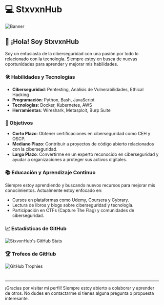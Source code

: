 # 💻 StxvxnHub

![Banner](https://costumediyguide.com/wp-content/uploads/2017/08/mr-robot-costume-banner.jpg)

## 👋 ¡Hola! Soy StxvxnHub
Soy un entusiasta de la ciberseguridad con una pasión por todo lo relacionado con la tecnología. Siempre estoy en busca de nuevas oportunidades para aprender y mejorar mis habilidades.

### 🛠 Habilidades y Tecnologías
- **Ciberseguridad**: Pentesting, Análisis de Vulnerabilidades, Ethical Hacking
- **Programación**: Python, Bash, JavaScript
- **Tecnologías**: Docker, Kubernetes, AWS
- **Herramientas**: Wireshark, Metasploit, Burp Suite

### 🎯 Objetivos
- **Corto Plazo**: Obtener certificaciones en ciberseguridad como CEH y OSCP.
- **Mediano Plazo**: Contribuir a proyectos de código abierto relacionados con la ciberseguridad.
- **Largo Plazo**: Convertirme en un experto reconocido en ciberseguridad y ayudar a organizaciones a proteger sus activos digitales.

### 📚 Educación y Aprendizaje Continuo
Siempre estoy aprendiendo y buscando nuevos recursos para mejorar mis conocimientos. Actualmente estoy enfocado en:
- Cursos en plataformas como Udemy, Coursera y Cybrary.
- Lectura de libros y blogs sobre ciberseguridad y tecnología.
- Participación en CTFs (Capture The Flag) y comunidades de ciberseguridad.

### 📈 Estadísticas de GitHub
![StxvxnHub's GitHub Stats](https://github-readme-stats.vercel.app/api?username=StxvxnHub&show_icons=true&theme=radical)

### 🏆 Trofeos de GitHub
![GitHub Trophies](https://github-profile-trophy.vercel.app/?username=StxvxnHub&theme=dracula)

#
---

¡Gracias por visitar mi perfil! Siempre estoy abierto a colaborar y aprender de otros. No dudes en contactarme si tienes alguna pregunta o propuesta interesante.

